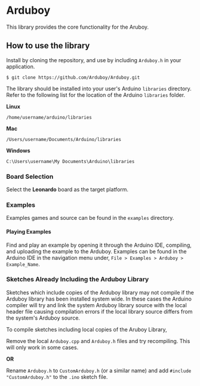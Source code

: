 Arduboy
=======

This library provides the core functionality for the Aruboy.


## How to use the library

Install by cloning the repository, and use by including `Arduboy.h` in your application.
```	
$ git clone https://github.com/Arduboy/Arduboy.git
```

The library should be installed into your user's Arduino `libraries` directory. Refer to the following list for the location of the Arduino `libraries` folder.

**Linux**
```
/home/username/arduino/libraries
```
**Mac**
```
/Users/username/Documents/Arduino/libraries
```
**Windows**
```
C:\Users\username\My Documents\Arduino\libraries
```

### Board Selection
Select the **Leonardo** board as the target platform.

### Examples
Examples games and source can be found in the `examples` directory.

#### Playing Examples
Find and play an example by opening it through the Arduino IDE, compiling, and uploading the example to the Arduboy.
Examples can be found in the Arduino IDE in the navigation menu under, `File > Examples > Arduboy > Example_Name`.


### Sketches Already Including the Arduboy Library

Sketches which include copies of the Arduboy library may not compile if the Arduboy library has been installed system wide. In these cases the Arduino compiler will try and link the system Arduboy library source with the local header file causing compilation errors if the local library source differs from the system's Arduboy source.

To compile sketches including local copies of the Aruboy Library,

Remove the local `Arduboy.cpp` and `Arduboy.h` files and try recompiling. This will only work in some cases.

**OR**

Rename `Arduboy.h` to `CustomArduboy.h` (or a similar name) and add `#include "CustomArduboy.h"` to the `.ino` sketch file. 


